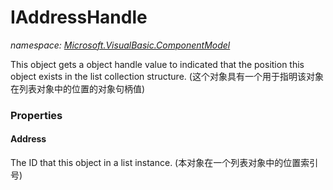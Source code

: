 ﻿
# IAddressHandle
_namespace: [Microsoft.VisualBasic.ComponentModel](N-Microsoft.VisualBasic.ComponentModel.md)_

This object gets a object handle value to indicated that the position this object exists 
 in the list collection structure. 
 (这个对象具有一个用于指明该对象在列表对象中的位置的对象句柄值)



### Properties

#### Address
The ID that this object in a list instance.
 (本对象在一个列表对象中的位置索引号)

